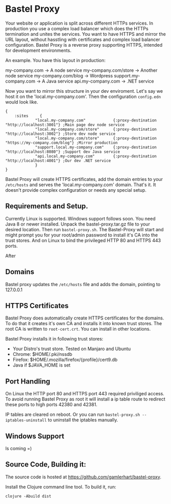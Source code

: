 # Bastel Proxy

Your website or application is split across different HTTPs services. In production you use 
a complex load balancer which does the HTTPs termination and unites the services. You want 
to have HTTPS and mirror the URL layout, without hasstling with certificates and complex 
load balancer configuration. Bastel Proxy is a reverse proxy supporting HTTPS, intended
for development environments.

An example. You have this layout in production:

my-company.com -> A node service
my-company.com/store -> Another node service
my-company.com/blog ->  Wordpress
support.my-company.com -> A Java service
api.my-company.com -> .NET service

Now you want to mirror this structure in your dev enviroment. 
Let's say we host it on the 'local.my-company.com'. Then the configuration `config.edn` would look like.


    {
        :sites     {
                 "local.my-company.com"            {:proxy-destination "http://localhost:3001"} ;Main page dev node service
                 "local.my-company.com/store"      {:proxy-destination "http://localhost:3002"} ;Store dev node service
                 "local.my-company.com/store"      {:proxy-destination "https://my-company.com/blog"} ;Mirror production
                 "support.local.my-company.com"    {:proxy-destination "http://localhost:8080"} ;Support dev Java service
                 "api.local.my-company.com"        {:proxy-destination "http://localhost:4001"} ;Our dev .NET service
                 }
    }

Bastel Proxy will create HTTPS certificates, add the domain entries to your `/etc/hosts` and serves the 
'local.my-company.com' domain. That's it. It doesn't provide complex configuration or needs any special setup.

## Requirements and Setup.
Currently Linux is supported. Windows support follows soon.
You need Java 8 or newer installed. Unpack the bastel-proxy.tar.gz file to your desired location. 
Then run `bastel-proxy.sh`. The Bastel-Proxy will start and might prompt you for your root/admin password to install
it's CA into the trust stores. And on Linux to bind the privileged HTTP 80 and HTTPS 443 ports.

After

## Domains
Bastel proxy updates the `/etc/hosts` file and adds the domain, pointing to 127.0.0.1

## HTTPS Certificates
Bastel Proxy does automatically create HTTPS certificates for the domains. To do that it creates
it's own CA and installs it into known trust stores. The root CA is written to `root-cert.crt`. You
can install in other locations.

Bastel Proxy installs it in following trust stores:
- Your Distro's trust store. Tested on Manjaro and Ubuntu
- Chrome: $HOME/.pki/nssdb
- Firefox: $HOME/.mozilla/firefox/{profile}/cert9.db
- Java if $JAVA_HOME is set

## Port Handling
On Linux the HTTP port 80 and HTTPS port 443 required priviliged access. To avoid running Bastel Proxy as root
it will install a ip table route to redirect these ports to high ports 42380 and 42381.

IP tables are cleared on reboot. Or you can run `bastel-proxy.sh --iptables-uninstall` to uninstall the iptables
manually.

## Windows Support
Is coming =)

## Source Code, Building it:
The source code is hosted at https://github.com/gamlerhart/bastel-proxy.

Install the Clojure command line tool. To build it, run:

    clojure -Abuild dist
    